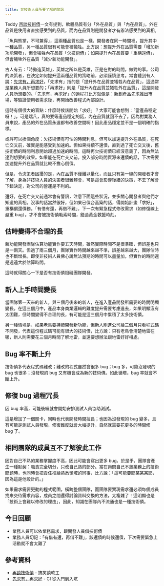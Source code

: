 ```yaml
---
title: 非技術人員所要了解的警訊
---
```


Teddy [再談技術債][]一文有提到，軟體品質有分「外在品質」與「內在品質」。外在品質是使用者直接感受到的品質，而內在品質則是開發者才有辦法感受到的真相。

「魚與熊掌，不可兼得」，這兩種品質也是一樣，開發者在同一時間裡，提升其中一種品質，另一種品質很有可能會被犧牲。比方說：想提升外在品質需要「增加新功能開發」，但會犧牲內在品質「欠[技術債][Day02]」；如果提升內在品質要「重構還債」，但會犧牲外在品質「減少新功能開發」。

古人有云：「時勢造英雄」，英雄之所以是英雄，正是在對的時間，做對的事。公司的決策者，在決定如何提升這兩種品質的策略前，必須謹慎思考。常會聽到有人說：[先求有，再求好][]，「先求有」指的是「提升外在品質並犧牲內在品質」，這通常是業務人員所想要的；「再求好」則是「提升內在品質並犧牲外在品質」，這是開發人員所想要的。「先求有，再求好」的過程打比方就像是：新創產品先求推出市場，等驗證使用者需求後，再開始改善程式內部設計。

這時有個很大的盲點：什麼時候該開始「求好」？大家可能會想到：「當產品穩定呀！」。可是瑞凡，真的要等產品穩定的話，內在品質就回不去了。因為對業務人員來說，產品的外在品質永遠都有改善空間啊！因此產品穩定並不是一個明確的指標。

或許可以換個角度：欠技術債有可怕的時間利息，但可以加速提升外在品質，在死亡交叉前，確實是能感受到加速的。但如果持續不還債，直到過了死亡交叉後，舊技術債的時間利息開始超過加速的時間，這時再欠技術債已經沒意義了，因為無法達到想要的效果。如果能在死亡交叉前，投入部分時間資源來還債的話，下次需要加速提升外在品質就比較不擔心倒債。

但是，令決策者困擾的是，內在品質不僅難以量化，而且只有第一線的開發者才會了解，身為非技術人員的決策者很難體會，可是這會影響後續的決策，不去了解會下錯決定，對公司的營運是不利的。

還好，在死亡交叉前通常會有警訊，注意下面這些狀況，並多關心開發者與他們才知道的真相。沒事的話當然很好，但如果已債台高築的話，得開始計畫「求好」，重構償還債務。「有借有還，再借不難」，下一次有緊急程式修改需求（如修復線上嚴重 bug），才不會被技術債勒索時間，錯過黃金救援時刻。

## 估時變得不合理的長

新功能開發團隊估算功能實作要五天時間，雖然實際時間不是很準確，但誤差也只是一兩天。但過了兩三個月，團隊實作時間越來越不準，誤差越來越大，團隊估時也不斷增長。即使非技術人員佛心說無法預期的時間可以盡量加，但實作的時間還是遠遠大於估算時間。

這時就得關心一下是否有技術債阻礙團隊開發。

## 新人上手時間變長

當團隊第一天來的新人，與三個月後來的新人，在進入產品開發所需要的時間明顯變長。在這三個月中，產品本身商業邏輯的難度提升需要考慮進去，如果明顯沒有太困難，但時間變得不合理的長，有可能是這三個月中累積了太多技術債。

另一種情境是，如果老鳥要持續開發新功能，但新人剛進公司給三個月只看程式碼不開發，代表這份程式碼可能有很大的技術債，比方說：只有老鳥會清楚地雷在哪，新人則需要花三個月時間了解地雷，並還要想辦法跟地雷好好相處。

## Bug 率不斷上升

技術債多代表程式碼難改；難改的程式自然會很多 bug；bug 多，可能沒發現的 bug 也很多；沒發現的 bug 又有機會成為新的技術債。如此循環，bug 率就會不斷上升。

## 修復 bug 過程冗長

因 bug 率高，可能後續就會開始安排測試人員協助測試。

這是增加了一個關卡，同時也代表開發時間拉長；也因為沒發現的 bug 變多，且有可能是測試人員發現，修復難度就會大幅提升，自然就需要花更多的時間修 bug 了。

## 相同團隊的成員互不了解彼此工作

因對自己不熟的業務掌握度不高，因此可能會寫出更多 bug。於是乎，團隊會產生一種默契：職責完全切分，只改自己熟的部分。當在詢問自己不熟業務上的技術問題時，也同時會把責任推給熟悉領域的同事，比方說：「這可能要問某某某耶，因為這是他設計的。」

如果需求需要更動的程式範圍，橫跨整個團隊，而團隊要實現需求還必須每個成員找來交待需求內容，成員之間還得討論資料交換的方法，太複雜了！這明顯也是「技術上會難以修改的理由」，因此，知識在團隊內不流通也是一種技術債。

## 今日回顧

* 業務人員可以依業務需求，跟開發人員借技術債
* 業務人員切記：「有借有還，再借不難」，該還債的時候還債，下次需要緊急上活動就不會太難了

## 參考資料

* [再談技術債][] - 搞笑談軟工
* [先求有，再求好][] - CI 從入門到入坑

[再談技術債]: http://teddy-chen-tw.blogspot.tw/2016/08/blog-post_5.html
[先求有，再求好]: /_ironman-intro-of-ci/day04.md

[Day02]: day02.md
